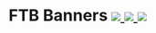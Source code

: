 # FTB Banners [![](http://cf.way2muchnoise.eu/ftb-banners.svg) ![](https://cf.way2muchnoise.eu/packs/ftb-banners.svg) ![](http://cf.way2muchnoise.eu/versions/ftb-banners.svg)](https://www.curseforge.com/minecraft/mc-mods/ftb-banners)